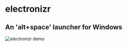 # electronizr

## An 'alt+space' launcher for Windows

![electronizr demo](https://github.com/oliverschwendener/random/blob/master/ezr-demo.gif?raw=true)